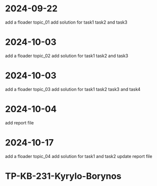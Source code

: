 # 2024-09-22
add a floader topic_01
add solution for task1 task2 and task3

# 2024-10-03
add a floader topic_02
add solution for task1 task2 and task3

# 2024-10-03
add a floader topic_03
add solution for task1 task2 task3 and task4

# 2024-10-04
add report file

# 2024-10-17
add a floader topic_04
add solution for task1 and task2
update report file

# TP-KB-231-Kyrylo-Borynos